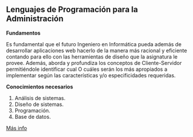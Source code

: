 ## Lenguajes de Programación para la Administración

**Fundamentos**

Es fundamental que el futuro Ingeniero en Informática pueda además de desarrollar aplicaciones web hacerlo de la manera más racional y eficiente contando para ello con las herramientas de diseño que la asignatura le provee.
Además, aborda y profundiza los conceptos de Cliente-Servidor permitiéndole identificar cual O cuáles serán los más apropiados a implementar según las características y/o especificidades requeridas.

**Conocimientos necesarios**

 1. Análisis de sistemas.
 2. Diseño de sistemas.
 3. Programación.  
 4. Base de datos.
 
[Más info](https://www.uai.edu.ar/)
